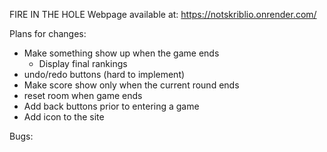 FIRE IN THE HOLE
Webpage available at: https://notskriblio.onrender.com/

Plans for changes:
- Make something show up when the game ends
   - Display final rankings
- undo/redo buttons (hard to implement)
- Make score show only when the current round ends
- reset room when game ends
- Add back buttons prior to entering a game
- Add icon to the site

Bugs:
